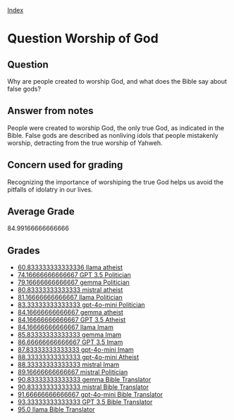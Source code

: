 
[Index](../../index.md)
# Question Worship of God
## Question
Why are people created to worship God, and what does the Bible say about false gods?

## Answer from notes
People were created to worship God, the only true God, as indicated in the Bible. False gods are described as nonliving idols that people mistakenly worship, detracting from the true worship of Yahweh.

## Concern used for grading
Recognizing the importance of worshiping the true God helps us avoid the pitfalls of idolatry in our lives.

## Average Grade
84.99166666666666

## Grades
 * [60.833333333333336 llama atheist](../answers/llama_atheist/Worship_of_God.md)
 * [74.16666666666667 GPT 3.5 Politician](../answers/GPT_3.5_Politician/Worship_of_God.md)
 * [79.16666666666667 gemma Politician](../answers/gemma_Politician/Worship_of_God.md)
 * [80.83333333333333 mistral atheist](../answers/mistral_atheist/Worship_of_God.md)
 * [81.16666666666667 llama Politician](../answers/llama_Politician/Worship_of_God.md)
 * [83.33333333333333 gpt-4o-mini Politician](../answers/gpt-4o-mini_Politician/Worship_of_God.md)
 * [84.16666666666667 gemma atheist](../answers/gemma_atheist/Worship_of_God.md)
 * [84.16666666666667 GPT 3.5 Atheist](../answers/GPT_3.5_Atheist/Worship_of_God.md)
 * [84.16666666666667 llama Imam](../answers/llama_Imam/Worship_of_God.md)
 * [85.83333333333333 gemma Imam](../answers/gemma_Imam/Worship_of_God.md)
 * [86.66666666666667 GPT 3.5 Imam](../answers/GPT_3.5_Imam/Worship_of_God.md)
 * [87.83333333333333 gpt-4o-mini Imam](../answers/gpt-4o-mini_Imam/Worship_of_God.md)
 * [88.33333333333333 gpt-4o-mini Atheist](../answers/gpt-4o-mini_Atheist/Worship_of_God.md)
 * [88.33333333333333 mistral Imam](../answers/mistral_Imam/Worship_of_God.md)
 * [89.16666666666667 mistral Politician](../answers/mistral_Politician/Worship_of_God.md)
 * [90.83333333333333 gemma Bible Translator](../answers/gemma_Bible_Translator/Worship_of_God.md)
 * [90.83333333333333 mistral Bible Translator](../answers/mistral_Bible_Translator/Worship_of_God.md)
 * [91.66666666666667 gpt-4o-mini Bible Translator](../answers/gpt-4o-mini_Bible_Translator/Worship_of_God.md)
 * [93.33333333333333 GPT 3.5 Bible Translator](../answers/GPT_3.5_Bible_Translator/Worship_of_God.md)
 * [95.0 llama Bible Translator](../answers/llama_Bible_Translator/Worship_of_God.md)
